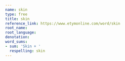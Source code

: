 ```yaml
---
name: skin
type: free
title: skin
reference_link: https://www.etymonline.com/word/skin
root_name: 
root_language: 
denotation: 
word_sums:
- sum: 'Skin + '
  respelling: skin
---
```

